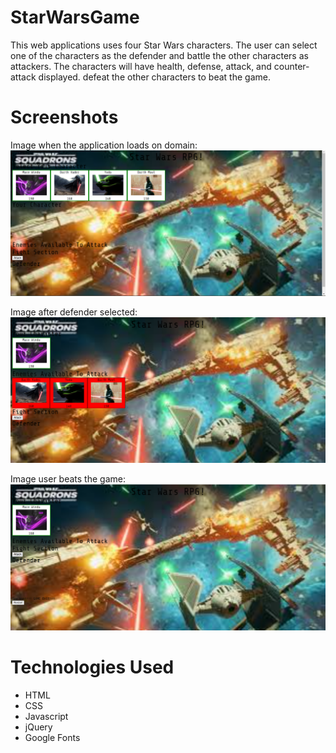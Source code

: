 # StarWarsGame
This web applications uses four Star Wars characters. The user can select one of the characters as the defender and battle the other characters as attackers.
The characters will have health, defense, attack, and counter-attack displayed.
defeat the other characters to beat the game.

# Screenshots
Image when the application loads on domain:
![image1](assets/images/starwars1.png)

Image after defender selected:
![image](assets/images/starwars2.png)

Image user beats the game:
![image](assets/images/starwars3.png)

# Technologies Used
- HTML
- CSS
- Javascript
- jQuery
- Google Fonts